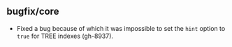 ## bugfix/core

* Fixed a bug because of which it was impossible to set the `hint` option
  to `true` for TREE indexes (gh-8937).
